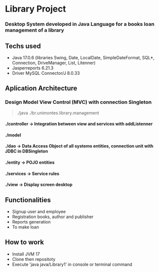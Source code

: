 # Library Project
### Desktop System developed in Java Language for a books loan management of a library

## Techs used
- Java 17.0.6 (libraries Swing, Date, LocalDate, SimpleDateFormat, SQL*, Connection, DriveManager, List, Litenner)
- Jasperreports 6.21.3
- Driver MySQL Connector/J 8.0.33

## Aplication Architecture
### Design Model View Control (MVC) with connection Singleton
> ./java
       ./br.unimontes.library.management
####          ./controller -> Integration between view and services with addListenner
####          ./model 
####              ./dao -> Data Access Object of all systems entities, connection unit with JDBC in DBSingleton
####              ./entity -> POJO entities
####              ./services -> Service rules
####          ./view -> Display screen desktop

## Functionalities
- Signup user and employee
- Registration books, author and publisher
- Reports generation
- To make loan
  
## How to work
- Install JVM 17
- Clone then repositoty
- Execute 'java java/Library1' in console or terminal command
